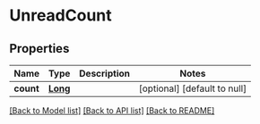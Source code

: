 # UnreadCount
## Properties

Name | Type | Description | Notes
------------ | ------------- | ------------- | -------------
**count** | [**Long**](long) |  | [optional] [default to null]

[[Back to Model list]](../README#documentation-for-models) [[Back to API list]](../README#documentation-for-api-endpoints) [[Back to README]](../README)

